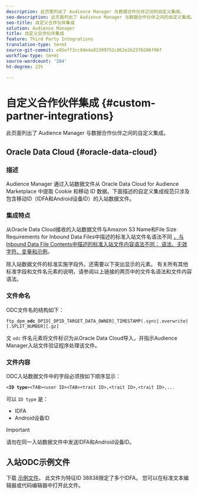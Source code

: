 ```yaml
---
description: 此页面列出了 Audience Manager 与数据合作伙伴之间的自定义集成。
seo-description: 此页面列出了 Audience Manager 与数据合作伙伴之间的自定义集成。
seo-title: 自定义合作伙伴集成
solution: Audience Manager
title: 自定义合作伙伴集成
feature: Third Party Integrations
translation-type: tm+mt
source-git-commit: e05eff3cc04e4a82399752c862e2b2370286f96f
workflow-type: tm+mt
source-wordcount: '284'
ht-degree: 22%

---
```



# 自定义合作伙伴集成 {#custom-partner-integrations}

此页面列出了 Audience Manager 与数据合作伙伴之间的自定义集成。

## Oracle Data Cloud {#oracle-data-cloud}

### 描述

Audience Manager 通过入站数据文件从 Oracle Data Cloud for Audience Marketplace 中提取 Cookie 和移动 ID 数据。下面描述的自定义集成规范只涉及包含移动ID（IDFA和Android设备ID）的入站数据文件。

### 集成特点

从Oracle Data Cloud接收的入站数据文件与Amazon S3 Name和File Size Requirements for Inbound Data Files中描述的标准入站文件名语法不同 [，与Inbound Data File Contents中描述的标准入站文件](/help/using/integration/sending-audience-data/batch-data-transfer-explained/inbound-s3-filenames.md)[内容语法不同： 语法、无效字符、变量和示例](/help/using/integration/sending-audience-data/batch-data-transfer-explained/inbound-file-contents.md)。

除入站数据文件的标准实施字段外，还需要以下突出显示的元素。 有关所有其他标准字段和文件名元素的说明，请参阅以上链接的两页中的文件名语法和文件内容语法。

### 文件命名

ODC文件名的结构如下：

`ftp_dpm_`**`odc`**`_DPID[_DPID_TARGET_DATA_OWNER]_TIMESTAMP(.sync|.overwrite)[.SPLIT_NUMBER][.gz]`

文 `odc` 件名元素将文件标识为从Oracle Data Cloud导入，并指示Audience Manager入站文件验证程序处理该文件。

### 文件内容

ODC入站数据文件中的字段必须按如下顺序显示：

`<`**`ID type`**`><TAB><user ID><TAB><trait ID>,<trait ID>,<trait ID>,...`

可以 `ID type` 是：

* IDFA
* Android设备ID

>[!IMPORTANT]
>
>请勿在同一入站数据文件中发送IDFA和Android设备ID。

## 入站ODC示例文件

下载 [示例文件](/help/using/integration/assets/ftp_dpm_odc_12345_1556223815.sync)。 此文件为特征ID 38838限定了多个IDFA。 您可以在标准文本编辑器或代码编辑器中打开此文件。